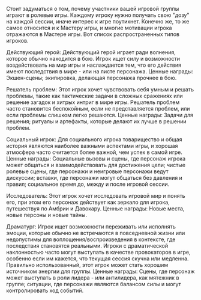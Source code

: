 Стоит задуматься о том, почему участники вашей игровой группы играют в ролевые игры. Каждому игроку нужно получать свою "дозу" на каждой сессии, иначе интерес к игре поутихнет. Конечно же, то же самое относится и к Мастеру игры, и многие мотивации игрока отражаются в Мастере игры. Вот список распространенных типов игроков.

Действующий герой: Действующий герой играет ради волнения, которое обычно находится в бою. Игрок ищет силу и возможности воздействовать на мир игры и наслаждается тем, что его действия имеют последствия в мире - или на листе персонажа. Ценные награды: Экшен-сцены; экипировка, делающая персонажа прочнее в бою.

Решатель проблем: Этот игрок хочет чувствовать себя умным и решать проблемы, такие как тактические задачи в сложных сражениях или решение загадок и хитрых интриг в мире игры. Решатель проблем часто становится беспокойным, если не представляется проблем, или если проблемы слишком легко решаются. Ценные награды: Задачи для решения; ритуалы и артефакты, которые делают их лучше в решении проблем.

Социальный игрок: Для социального игрока товарищество и общая история являются наиболее важными аспектами игры, и хорошая атмосфера часто считается более важной, чем успех в самой игре. Ценные награды: Социальные вызовы и сцены, где персонаж игрока может общаться и взаимодействовать для достижения цели; чистые ролевые сцены, где персонажи и неигровые персонажи ведут дискуссии; вставки, где персонажи могут общаться без давления и правил; социальное время до, между и после игровой сессии.

Исследователь: Этот игрок хочет исследовать игровой мир и понять его, при этом его персонаж действует как зеркало для игрока, путешествуя по Амбрии и Давокару. Ценные награды: Новые места, новые персоны и новые тайны.

Драматург: Игрок ищет возможности переживать или исполнять эмоции, которые обычно не встречаются в повседневной жизни или недопустимы для воплощения/воспроизведения в контексте, где последствия становятся реальными. Игроки с драматической наклонностью часто могут выступать в качестве провокаторов в игре, особенно если им кажется, что текущая сессия скучна или медленна. Правильно использованный, этот игрок может стать хорошим источником энергии для группы. Ценные награды: Сцены, где персонаж может выступать в роли лидера - или антилидера, как мятежник в группе; ситуации, где персонажи являются балансом силы и могут контролировать ход событий.